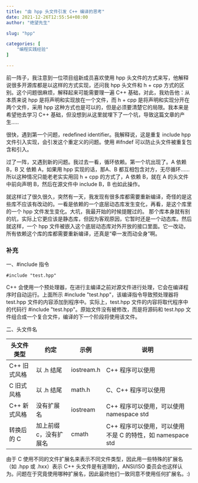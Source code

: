 ```yaml
---
title: "由 hpp 头文件引发 C++ 编译的思考"
date: 2021-12-26T12:55:54+08:00
author: "绝望先生"

slug: "hpp"

categories: [
    "编程实践经验"
]

---
```


前一阵子，我注意到一位项目组新成员喜欢使用 hpp 头文件的方式来写，他解释说很多开源库都是以这样的方式实现，还问我 hpp 头文件和 h + cpp 方式的区别。这个问题很麻烦，解释起来可能需要理一遍 C++ 基础，对此，我劝告他：从本质来说 hpp 是将声明和实现放在一个文件，而 h + cpp 是将声明和实现分开在两个文件，采用 hpp 这种方式也是可以的，但是必须要清楚它的局限。我本来是希望他去学习 C++ 基础，但没想到从这里就埋下了一个坑，导致这篇文章的产生.....

很快，遇到第一个问题，redefined identifier。我解释说，这是重复 include hpp 文件引入实现，会引发这个重定义的问题。使用 #ifndef 可以防止头文件被重复包含和引入。

过了一阵，又遇到新的问题。我过去一看，循环依赖。第一个坑出现了。A 依赖 B，B 又 依赖 A，如果用 hpp 实现的话，那A、B 都互相包含对方，无尽循环……所以这种情况只能老老实实用回 h + cpp 的方式了，A 依赖 B，就在 A 的头文件中前向声明 B，然后在源文件中 include B，B 也如此操作。

就这样过了很久很久，突然有一天，我发现有很多库都需要重新编译，奇怪的是这些库不应该有改动的。一看是依赖的一个底层动态库发生变化，再看，是这个库里的一个 hpp 文件发生变化。大坑，我最开始的时候提醒过的。 那个库本身就有别的坑，实际上它更应该是静态库，但因为客观原因，它暂时还是一个动态库。然后就这样，一个 hpp 文件被嵌入这个底层动态库对外开放的接口里面。它一改动，所有依赖这个库的库都需要重新编译，还真是“牵一发而动全身”啊。

### 补充

一、#include 指令

```
#include "test.hpp"
```

C++ 会使用一个预处理器，在进行主编译之前对源文件进行处理，它会在编译程序时自动运行。上面所示 #include "test.hpp"，该编译指令导致预处理器将 test.hpp 文件的内容添加到程序中。实际上，test.hpp 文件的内容将取代程序中的代码行 #include "test.hpp"。原始文件没有被修改，而是将源码和 test.hpp 文件组合成一个复合文件，编译的下一个阶段将使用该文件。

二、头文件名

|头文件类型|约定|示例|说明|
|--|--|--|--|
|C++ 旧式风格|以 .h 结尾|iostream.h|C++ 程序可以使用|
|C 旧式风格|以 .h 结尾|math.h|C、C++ 程序可以使用|
|C++ 新式风格|没有扩展名|iostream|C++ 程序可以使用，可以使用 namespace std|
|转换后的 C|加上前缀 c，没有扩展名|cmath|C++ 程序可以使用，可以使用不是 C 的特性，如 namespace std|

由于 C 使用不同的文件扩展名来表示不同文件类型，因此用一些特殊的扩展名（如 .hpp 或 .hxx）表示 C++ 头文件是有道理的，ANSI/ISO 委员会也这样认为。问题在于究竟使用哪种扩展名，因此最终他们一致同意不使用任何扩展名。:)

